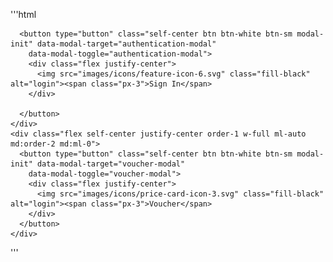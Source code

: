 
'''html
<section class="fixed bottom-0 content-center hidden w-full grid-cols-2 py-4 bg-gray-800 lg-max:grid z-500">
    <div class="flex self-center justify-center order-1 w-full ml-auto md:order-2 md:ml-0">

      <button type="button" class="self-center btn btn-white btn-sm modal-init" data-modal-target="authentication-modal"
        data-modal-toggle="authentication-modal">
        <div class="flex justify-center">
          <img src="images/icons/feature-icon-6.svg" class="fill-black" alt="login"><span class="px-3">Sign In</span>
        </div>

      </button>
    </div>
    <div class="flex self-center justify-center order-1 w-full ml-auto md:order-2 md:ml-0">
      <button type="button" class="self-center btn btn-white btn-sm modal-init" data-modal-target="voucher-modal"
        data-modal-toggle="voucher-modal">
        <div class="flex justify-center">
          <img src="images/icons/price-card-icon-3.svg" class="fill-black" alt="login"><span class="px-3">Voucher</span>
        </div>
      </button>
    </div>
  </section>
  '''
